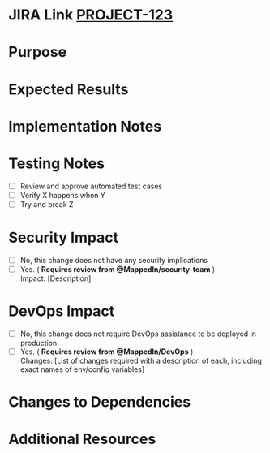 # JIRA Link [PROJECT-123](https://mappedin.atlassian.net/browse/PROJECT-123)

# Purpose

<!-- REQUIRED -->
<!-- To give the reader some context, tell them what is the intended purpose of the ticket and what was it made for. If the purpose has changed or the scope has grown, note that here too.  -->

# Expected Results

<!-- REQUIRED -->
<!-- What one can expect to see in the product after this PR has been merged. This is important so that QA knows what to expect when testing. -->

# Implementation Notes

<!-- OPTIONAL -->
<!-- Mention any details that are worth repeating/highlighting. For example, this is a good place to talk about why you used a certain 3rd party library, or why some other seemingly obvious approach wasn't taken. -->

# Testing Notes

<!-- REQUIRED -->
<!-- If manual testing is required, add a list of test cases you want QA to check. You can also add notes on what systems were touched to help with exploratory testing. -->

- [ ] Review and approve automated test cases
- [ ] Verify X happens when Y
- [ ] Try and break Z

# Security Impact

<!-- REQUIRED -->
<!-- Does this change impact security in any way? For example, authentication, authorization, network configuration, etc. If so, please describe the implications, and add Security Team as a reviewer. -->

- [ ] No, this change does not have any security implications
- [ ] Yes. ( **Requires review from @MappedIn/security-team** )  
      Impact: [Description]

# DevOps Impact

<!-- REQUIRED -->
<!-- Does this change require a change to a config file or environment variable? New storage buckets? Node version change? Networking changes? If so, please describe what needs to change, and include DevOps as a reviewer -->
<!-- If you check yes, your PR CANNOT be merged until the environment is changed in both staging AND production, so the new setup MUST be backwards compatible with the current release -->

- [ ] No, this change does not require DevOps assistance to be deployed in production
- [ ] Yes. ( **Requires review from @MappedIn/DevOps** )  
      Changes: [List of changes required with a description of each, including exact names of env/config variables]

# Changes to Dependencies

<!-- OPTIONAL -->
<!-- Dependency additions, version changes, etc. If the dependency is a 3rd party library, ensure the open source license is on the approved list (https://github.com/MappedIn/docs/blob/master/approved-open-source-licenses.md). -->

# Additional Resources

<!-- OPTIONAL -->
<!-- Images, screenshots, etc. Miscellaneous notes and resources that don't fit in any of the above sections. -->